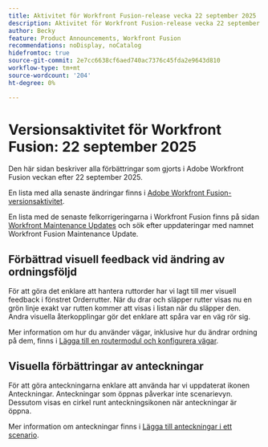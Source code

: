 ```yaml
---
title: Aktivitet för Workfront Fusion-release vecka 22 september 2025
description: Aktivitet för Workfront Fusion-release vecka 22 september 2025
author: Becky
feature: Product Announcements, Workfront Fusion
recommendations: noDisplay, noCatalog
hidefromtoc: true
source-git-commit: 2e7cc6638cf6aed740ac7376c45fda2e9643d810
workflow-type: tm+mt
source-wordcount: '204'
ht-degree: 0%

---
```


# Versionsaktivitet för Workfront Fusion: 22 september 2025

Den här sidan beskriver alla förbättringar som gjorts i Adobe Workfront Fusion veckan efter 22 september 2025.

En lista med alla senaste ändringar finns i [Adobe Workfront Fusion-versionsaktivitet](/help/workfront-fusion/fusion-product-releases/fusion-release-activity.md).

En lista med de senaste felkorrigeringarna i Workfront Fusion finns på sidan [Workfront Maintenance Updates](https://experienceleague.adobe.com/en/docs/workfront-known-issues/releases/current-updates) och sök efter uppdateringar med namnet Workfront Fusion Maintenance Update.

## Förbättrad visuell feedback vid ändring av ordningsföljd

För att göra det enklare att hantera ruttorder har vi lagt till mer visuell feedback i fönstret Orderrutter. När du drar och släpper rutter visas nu en grön linje exakt var rutten kommer att visas i listan när du släpper den. Andra visuella återkopplingar gör det enklare att spåra var en väg rör sig.

Mer information om hur du använder vägar, inklusive hur du ändrar ordning på dem, finns i [Lägga till en routermodul och konfigurera vägar](/help/workfront-fusion/create-scenarios/add-modules/router-module.md).

## Visuella förbättringar av anteckningar

För att göra anteckningarna enklare att använda har vi uppdaterat ikonen Anteckningar. Anteckningar som öppnas påverkar inte scenarievyn. Dessutom visas en cirkel runt anteckningsikonen när anteckningar är öppna.

Mer information om anteckningar finns i [Lägga till anteckningar i ett scenario](/help/workfront-fusion/create-scenarios/config-scenarios-settings/add-notes-to-scenario.md).
